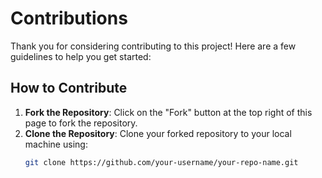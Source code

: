 # Contributions

Thank you for considering contributing to this project! Here are a few guidelines to help you get started:

## How to Contribute

1. **Fork the Repository**: Click on the "Fork" button at the top right of this page to fork the repository.
2. **Clone the Repository**: Clone your forked repository to your local machine using:
   ```bash
   git clone https://github.com/your-username/your-repo-name.git
